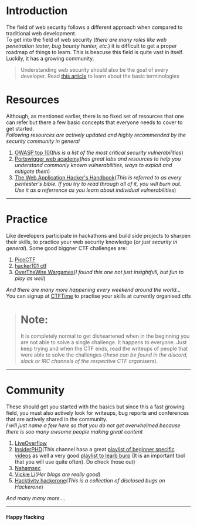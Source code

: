 # Introduction

The field of web security follows a different approach when compared to traditional web development.\
To get into the field of web security (_there are many roles like web penetration tester, bug bounty hunter, etc._) it is difficult to get a proper roadmap of things to learn. This is beacuse this field is quite vast in itself.\
Luckily, it has a growing community.

> Understanding web security should also be the goal of every developer. Read [this article](https://www.freecodecamp.org/news/a-quick-introduction-to-web-security-f90beaf4dd41/) to learn about the basic terminologies

# Resources

Although, as mentioned earlier, there is no fixed set of resources that one can refer but there a few basic concepts that everyone needs to cover to get started.\
_*Following resources are actively updated and highly recommended by the security community in general*_

1. [OWASP top 10](https://owasp.org/www-project-top-ten/)(_this is a list of the most critical security vulnerabilities_)
2. [Portswigger web academy](https://portswigger.net/web-security/all-materials)(_has great labs and resources to help you understand commonly known vulnerabilities, ways to exploit and mitigate them_)
3. [The Web Application Hacker's Handbook](https://www.amazon.in/Web-Application-Hacker%E2%80%B2s-Handbook-Exploiting/dp/1118026470)(_This is referred to as every pentester's bible. If you try to read through all of it, you will burn out. Use it as a referrence as you learn about individual vulnerabilities_)

---

# Practice

Like developers participate in hackathons and build side projects to sharpen their skills, to practice your web security knowledge (_or just security in general_). Some good biggner CTF challenges are:

1. [PicoCTF](https://picoctf.org/)
2. [hacker101 ctf](https://ctf.hacker101.com/)
3. [OverTheWire Wargames](https://overthewire.org/wargames/)(_I found this one not just insightfull, but fun to play as well_)

_And there are many more happening every weekend around the world..._
You can signup at [CTFTime](https://ctftime.org/) to practise your skills at currently organised ctfs

> # Note:
> It is completely normal to get disheartened when in the beginning you are not able to solve a single challenge. It happens to everyone. Just keep trying and when the CTF ends, read the writeups of people that were able to solve the challenges (_these can be found in the discord, slack or IRC channels of the respective CTF organisers_).

---

# Community

These should get you started with the basics but since this a fast growing field, you must also actively look for writeups, bug reports and conferences that are actively shared in the community.\
_I will just name a few here so that you do not get overwhelmed because there is *soo many* awsome people making great content_

1. [LiveOverflow](https://www.youtube.com/channel/UClcE-kVhqyiHCcjYwcpfj9w)
2. [InsiderPHD](https://www.youtube.com/user/RapidBug)(This channel hasa a great [playlist of beginner specific videos](https://www.youtube.com/playlist?list=PLbyncTkpno5FAC0DJYuJrEqHSMdudEffw) as well a very good [playlist to learb burp](https://www.youtube.com/playlist?list=PLbyncTkpno5FwsKpcaiXBvmG2r75RLGo3) (It is an important tool that you will use quite often). Do check those out)
3. [Nahamsec](https://www.youtube.com/channel/UCCZDt7MuC3Hzs6IH4xODLBw)
4. [Vickie Li](https://twitter.com/vickieli7?lang=en)(_Her blogs are really good_)
5. [Hacktivity hackerone](https://hackerone.com/hacktivity?order_field=latest_disclosable_activity_at)(_This is a collection of disclosed bugs on Hackerone_)

_And many many more...._

---

#### Happy Hacking